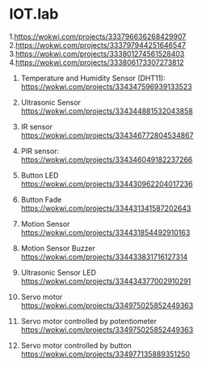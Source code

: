 # IOT.lab
1.https://wokwi.com/projects/333796636268429907<br>
2.https://wokwi.com/projects/333797944251646547<br>
3.https://wokwi.com/projects/333801274561528403<br>
4.https://wokwi.com/projects/333806173307273812<br>

1) Temperature and Humidity Sensor (DHT11):<br>
https://wokwi.com/projects/334347596939133523<br>

2) Ultrasonic Sensor<br>
https://wokwi.com/projects/334344881532043858<br>

3) IR sensor<br>
https://wokwi.com/projects/334346772804534867<br>

4) PIR sensor:<br>
https://wokwi.com/projects/334346049182237266<br>

5) Button LED<br>
https://wokwi.com/projects/334430962204017236<br>

6) Button Fade<br>
https://wokwi.com/projects/334431341587202643<br>

7) Motion Sensor<br>
https://wokwi.com/projects/334431854492910163<br>

8) Motion Sensor Buzzer<br>
https://wokwi.com/projects/334433831716127314<br>

9) Ultrasonic Sensor LED<br>
https://wokwi.com/projects/334434377002910291<br>

10) Servo motor<br>
https://wokwi.com/projects/334975025852449363<br>

11) Servo motor controlled by potentiometer<br>
https://wokwi.com/projects/334975025852449363<br>

12) Servo motor controlled by button<br>
https://wokwi.com/projects/334977135889351250<br>
